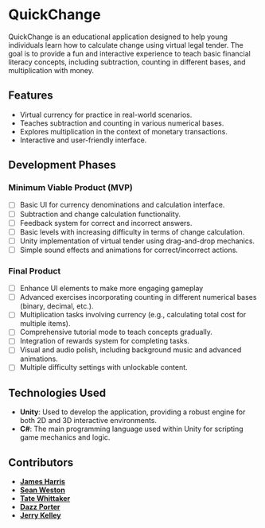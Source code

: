 # QuickChange

QuickChange is an educational application designed to help young individuals learn how to calculate change using virtual legal tender. The goal is to provide a fun and interactive experience to teach basic financial literacy concepts, including subtraction, counting in different bases, and multiplication with money.

## Features
- Virtual currency for practice in real-world scenarios.
- Teaches subtraction and counting in various numerical bases.
- Explores multiplication in the context of monetary transactions.
- Interactive and user-friendly interface.

## Development Phases

### Minimum Viable Product (MVP)
- [ ] Basic UI for currency denominations and calculation interface.
- [ ] Subtraction and change calculation functionality.
- [ ] Feedback system for correct and incorrect answers.
- [ ] Basic levels with increasing difficulty in terms of change calculation.
- [ ] Unity implementation of virtual tender using drag-and-drop mechanics.
- [ ] Simple sound effects and animations for correct/incorrect actions.

### Final Product
- [ ] Enhance UI elements to make more engaging gameplay
- [ ] Advanced exercises incorporating counting in different numerical bases (binary, decimal, etc.).
- [ ] Multiplication tasks involving currency (e.g., calculating total cost for multiple items).
- [ ] Comprehensive tutorial mode to teach concepts gradually.
- [ ] Integration of rewards system for completing tasks.
- [ ] Visual and audio polish, including background music and advanced animations.
- [ ] Multiple difficulty settings with unlockable content.

## Technologies Used
- **Unity**: Used to develop the application, providing a robust engine for both 2D and 3D interactive environments.
- **C#**: The main programming language used within Unity for scripting game mechanics and logic.

## Contributors
- **[James Harris](https://github.com/James-d-Harris)**
- **[Sean Weston](https://github.com/ItzPongo)**
- **[Tate Whittaker](https://github.com/trw286)**
- **[Dazz Porter](https://github.com/dazzporter)**
- **[Jerry Kelley](https://github.com/castdeath7)**
